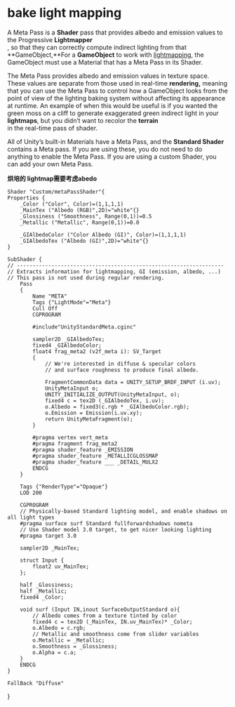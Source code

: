 # bake light mapping

A Meta Pass is a **Shader** pass that provides albedo and emission values to the Progressive **Lightmapper**  
 , so that they can correctly compute indirect lighting from that **GameObject,**For a **GameObject** to work with [lightmapping](https://docs.unity3d.com/Manual/Lightmappers.html), the GameObject must use a Material that has a Meta Pass in its Shader.

The Meta Pass provides albedo and emission values in texture space. These values are separate from those used in real-time **rendering,** meaning that you can use the Meta Pass to control how a GameObject looks from the point of view of the lighting baking system without affecting its appearance at runtime. An example of when this would be useful is if you wanted the green moss on a cliff to generate exaggerated green indirect light in your **lightmaps**, but you didn’t want to recolor the **terrain**  
 in the real-time pass of shader.

All of Unity’s built-in Materials have a Meta Pass, and the **Standard Shader** contains a Meta pass. If you are using these, you do not need to do anything to enable the Meta Pass. If you are using a custom Shader, you can add your own Meta Pass.

**烘培的 lightmap需要考虑abedo**

```text
Shader "Custom/metaPassShader"{
Properties {
    _Color ("Color", Color)=(1,1,1,1)
    _MainTex ("Albedo (RGB)",2D)="white"{}
    _Glossiness ("Smoothness", Range(0,1))=0.5
    _Metallic ("Metallic", Range(0,1))=0.0

    _GIAlbedoColor ("Color Albedo (GI)", Color)=(1,1,1,1)
    _GIAlbedoTex ("Albedo (GI)",2D)="white"{}
}

SubShader {
// ------------------------------------------------------------------
// Extracts information for lightmapping, GI (emission, albedo, ...)
// This pass is not used during regular rendering.
    Pass
    {
        Name "META"
        Tags {"LightMode"="Meta"}
        Cull Off
        CGPROGRAM

        #include"UnityStandardMeta.cginc"

        sampler2D _GIAlbedoTex;
        fixed4 _GIAlbedoColor;
        float4 frag_meta2 (v2f_meta i): SV_Target
        {
            // We're interested in diffuse & specular colors
            // and surface roughness to produce final albedo.

            FragmentCommonData data = UNITY_SETUP_BRDF_INPUT (i.uv);
            UnityMetaInput o;
            UNITY_INITIALIZE_OUTPUT(UnityMetaInput, o);
            fixed4 c = tex2D (_GIAlbedoTex, i.uv);
            o.Albedo = fixed3(c.rgb * _GIAlbedoColor.rgb);
            o.Emission = Emission(i.uv.xy);
            return UnityMetaFragment(o);
        }

        #pragma vertex vert_meta
        #pragma fragment frag_meta2
        #pragma shader_feature _EMISSION
        #pragma shader_feature _METALLICGLOSSMAP
        #pragma shader_feature ___ _DETAIL_MULX2
        ENDCG
    }

    Tags {"RenderType"="Opaque"}
    LOD 200

    CGPROGRAM
    // Physically-based Standard lighting model, and enable shadows on all light types
    #pragma surface surf Standard fullforwardshadows nometa
    // Use Shader model 3.0 target, to get nicer looking lighting
    #pragma target 3.0

    sampler2D _MainTex;

    struct Input {
        float2 uv_MainTex;
    };

    half _Glossiness;
    half _Metallic;
    fixed4 _Color;

    void surf (Input IN,inout SurfaceOutputStandard o){
        // Albedo comes from a texture tinted by color
        fixed4 c = tex2D (_MainTex, IN.uv_MainTex)* _Color;
        o.Albedo = c.rgb;
        // Metallic and smoothness come from slider variables
        o.Metallic = _Metallic;
        o.Smoothness = _Glossiness;
        o.Alpha = c.a;
    }
    ENDCG
}

FallBack "Diffuse"
```

}

